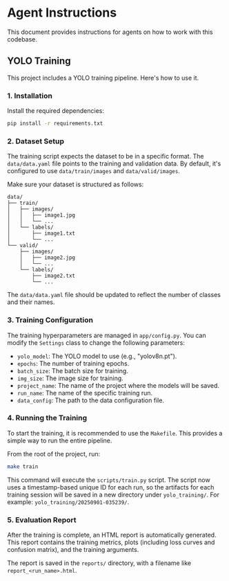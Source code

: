 # Agent Instructions

This document provides instructions for agents on how to work with this codebase.

## YOLO Training

This project includes a YOLO training pipeline. Here's how to use it.

### 1. Installation

Install the required dependencies:

```bash
pip install -r requirements.txt
```

### 2. Dataset Setup

The training script expects the dataset to be in a specific format. The `data/data.yaml` file points to the training and validation data. By default, it's configured to use `data/train/images` and `data/valid/images`.

Make sure your dataset is structured as follows:

```
data/
├── train/
│   ├── images/
│   │   ├── image1.jpg
│   │   └── ...
│   └── labels/
│       ├── image1.txt
│       └── ...
└── valid/
    ├── images/
    │   ├── image2.jpg
    │   └── ...
    └── labels/
        ├── image2.txt
        └── ...
```

The `data/data.yaml` file should be updated to reflect the number of classes and their names.

### 3. Training Configuration

The training hyperparameters are managed in `app/config.py`. You can modify the `Settings` class to change the following parameters:

- `yolo_model`: The YOLO model to use (e.g., "yolov8n.pt").
- `epochs`: The number of training epochs.
- `batch_size`: The batch size for training.
- `img_size`: The image size for training.
- `project_name`: The name of the project where the models will be saved.
- `run_name`: The name of the specific training run.
- `data_config`: The path to the data configuration file.

### 4. Running the Training

To start the training, it is recommended to use the `Makefile`. This provides a simple way to run the entire pipeline.

From the root of the project, run:
```bash
make train
```

This command will execute the `scripts/train.py` script. The script now uses a timestamp-based unique ID for each run, so the artifacts for each training session will be saved in a new directory under `yolo_training/`. For example: `yolo_training/20250901-035239/`.

### 5. Evaluation Report

After the training is complete, an HTML report is automatically generated. This report contains the training metrics, plots (including loss curves and confusion matrix), and the training arguments.

The report is saved in the `reports/` directory, with a filename like `report_<run_name>.html`.
